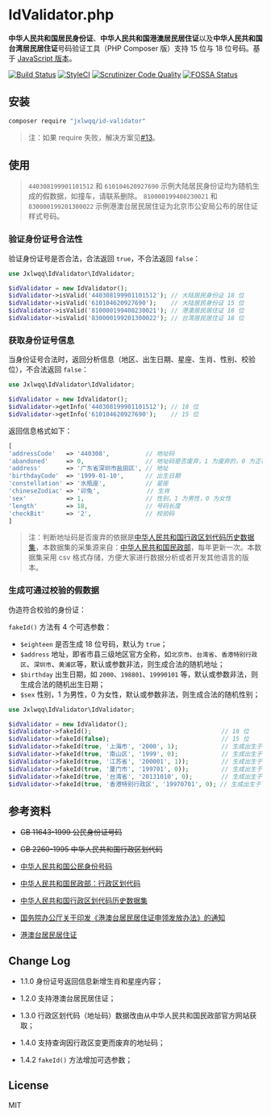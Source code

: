 # IdValidator.php

**中华人民共和国居民身份证**、**中华人民共和国港澳居民居住证**以及**中华人民共和国台湾居民居住证**号码验证工具（PHP Composer 版）支持 15 位与 18 位号码。基于 [JavaScript 版本](https://github.com/mc-zone/IDValidator)。


[![Build Status](https://travis-ci.org/jxlwqq/id-validator.svg?branch=master)](https://travis-ci.org/jxlwqq/id-validator)
[![StyleCI](https://github.styleci.io/repos/147758862/shield?branch=master)](https://github.styleci.io/repos/147758862)
[![Scrutinizer Code Quality](https://scrutinizer-ci.com/g/jxlwqq/id-validator/badges/quality-score.png?b=master)](https://scrutinizer-ci.com/g/jxlwqq/id-validator/?branch=master)
[![FOSSA Status](https://app.fossa.io/api/projects/git%2Bgithub.com%2Fjxlwqq%2Fid-validator.svg?type=shield)](https://app.fossa.io/projects/git%2Bgithub.com%2Fjxlwqq%2Fid-validator?ref=badge_shield)

## 安装

```bash
composer require "jxlwqq/id-validator"
```

> 注：如果 require 失败，解决方案见[#13](https://github.com/jxlwqq/id-validator/pull/13)。

## 使用

> `440308199901101512` 和 `610104620927690` 示例大陆居民身份证均为随机生成的假数据，如撞车，请联系删除。
> `810000199408230021` 和 `830000199201300022` 示例港澳台居民居住证为北京市公安局公布的居住证样式号码。

### 验证身份证号合法性

验证身份证号是否合法，合法返回 `true`，不合法返回 `false`：

```php
use Jxlwqq\IdValidator\IdValidator;

$idValidator = new IdValidator();
$idValidator->isValid('440308199901101512'); // 大陆居民身份证 18 位
$idValidator->isValid('610104620927690');    // 大陆居民身份证 15 位
$idValidator->isValid('810000199408230021'); // 港澳居民居住证 18 位
$idValidator->isValid('830000199201300022'); // 台湾居民居住证 18 位
```

### 获取身份证号信息

当身份证号合法时，返回分析信息（地区、出生日期、星座、生肖、性别、校验位），不合法返回 `false`：
```php
use Jxlwqq\IdValidator\IdValidator;

$idValidator = new IdValidator();
$idValidator->getInfo('440308199901101512'); // 18 位
$idValidator->getInfo('610104620927690');    // 15 位
```
返回信息格式如下：

```php
[
'addressCode'   => '440308',          // 地址码   
'abandoned'     => 0,                 // 地址码是否废弃，1 为废弃的，0 为正在使用的
'address'       => '广东省深圳市盐田区', // 地址
'birthdayCode'  => '1999-01-10',      // 出生日期
'constellation' => '水瓶座',           // 星座
'chineseZodiac' => '卯兔',             // 生肖
'sex'           => 1,                 // 性别，1 为男性，0 为女性
'length'        => 18,                // 号码长度
'checkBit'      => '2',               // 校验码
]
```

> 注：判断地址码是否废弃的依据是[中华人民共和国行政区划代码历史数据集](https://github.com/jxlwqq/address-code-of-china)，本数据集的采集源来自：[中华人民共和国民政部](http://www.mca.gov.cn/article/sj/xzqh//1980/)，每年更新一次。本数据集采用 csv 格式存储，方便大家进行数据分析或者开发其他语言的版本。

### 生成可通过校验的假数据
伪造符合校验的身份证：

`fakeId()` 方法有 4 个可选参数：
* `$eighteen` 是否生成 18 位号码，默认为 `true`；
* `$address` 地址，即省市县三级地区官方全称，如`北京市`、`台湾省`、`香港特别行政区`、`深圳市`、`黄浦区`等，默认或参数非法，则生成合法的随机地址；
* `$birthday` 出生日期，如 `2000`、`198801`、`19990101` 等，默认或参数非法，则生成合法的随机出生日期；
* `$sex` 性别，1 为男性，0 为女性，默认或参数非法，则生成合法的随机性别；

```php
use Jxlwqq\IdValidator\IdValidator;

$idValidator = new IdValidator();
$idValidator->fakeId();                                    // 18 位
$idValidator->fakeId(false);                               // 15 位
$idValidator->fakeId(true, '上海市', '2000', 1);            // 生成出生于 2000 年上海市的男性居民身份证
$idValidator->fakeId(true, '南山区', '1999', 0);            // 生成出生于 1999 年广东省深圳市南山区的女性居民身份证
$idValidator->fakeId(true, '江苏省', '200001', 1));         // 生成出生于 2000 年 1 月江苏省的男性居民身份证
$idValidator->fakeId(true, '厦门市', '199701', 0));         // 生成出生于 2000 年 1 月福建省厦门市的女性居民身份证
$idValidator->fakeId(true, '台湾省', '20131010', 0);        // 生成出生于 2013 年 10 月 10 日台湾省的女性居民居住证
$idValidator->fakeId(true, '香港特别行政区', '19970701', 0); // 生成出生于 1997 年 7 月 1 日香港特别行政区的女性居民居住证
```

## 参考资料
* ~~GB 11643-1999 公民身份证号码~~

* ~~GB 2260-1995 中华人民共和国行政区划代码~~

* [中华人民共和国公民身份号码](https://zh.wikipedia.org/wiki/中华人民共和国公民身份号码)

* [中华人民共和国民政部：行政区划代码](http://www.mca.gov.cn/article/sj/xzqh/)

* [中华人民共和国行政区划代码历史数据集](https://github.com/jxlwqq/address-code-of-china)

* [国务院办公厅关于印发《港澳台居民居住证申领发放办法》的通知](http://www.gov.cn/zhengce/content/2018-08/19/content_5314865.htm)

* [港澳台居民居住证](https://zh.wikipedia.org/wiki/港澳台居民居住证)

## Change Log
* 1.1.0 身份证号返回信息新增生肖和星座内容；

* 1.2.0 支持港澳台居民居住证；

* 1.3.0 行政区划代码（地址码）数据改由从中华人民共和国民政部官方网站获取；

* 1.4.0 支持查询因行政区变更而废弃的地址码；

* 1.4.2 `fakeId()` 方法增加可选参数；

## License
MIT



